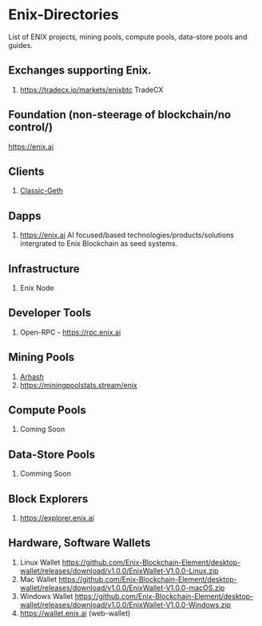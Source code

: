 # Enix-Directories
List of ENIX projects, mining pools, compute pools, data-store pools and guides.

## Exchanges supporting Enix.
1. https://tradecx.io/markets/enixbtc TradeCX 

## Foundation (non-steerage of blockchain/no control/)
https://enix.ai

## Clients
1. [Classic-Geth](https://github.com/Enix-Blockchain-Element/go-enix/releases)

## Dapps
1. https://enix.ai AI focused/based technologies/products/solutions intergrated to Enix Blockchain as seed systems.

## Infrastructure
1. Enix Node

## Developer Tools
1. Open-RPC - https://rpc.enix.ai 

## Mining Pools
1. [Arhash](http://enix.arhash.xyz)
2. https://miningpoolstats.stream/enix
## Compute Pools
1. Coming Soon

## Data-Store Pools
1. Comming Soon

## Block Explorers
1. https://explorer.enix.ai 

## Hardware, Software Wallets
1. Linux Wallet https://github.com/Enix-Blockchain-Element/desktop-wallet/releases/download/v1.0.0/EnixWallet-V1.0.0-Linux.zip
2. Mac Wallet https://github.com/Enix-Blockchain-Element/desktop-wallet/releases/download/v1.0.0/EnixWallet-V1.0.0-macOS.zip
3. Windows Wallet https://github.com/Enix-Blockchain-Element/desktop-wallet/releases/download/v1.0.0/EnixWallet-V1.0.0-Windows.zip
4. https://wallet.enix.ai (web-wallet)

